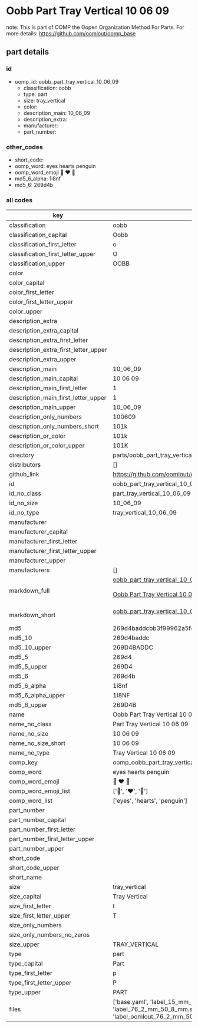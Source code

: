 # Oobb Part Tray Vertical 10 06 09  

note: This is part of OOMP the Oopen Organization Method For Parts. For more details: https://github.com/oomlout/oomp_base

##  part details





### id
* oomp_id: oobb_part_tray_vertical_10_06_09
  * classification: oobb
  * type: part
  * size: tray_vertical
  * color: 
  * description_main: 10_06_09
  * description_extra: 
  * manufacturer: 
  * part_number: 

### other_codes
* short_code: 
* oomp_word: eyes hearts penguin
* oomp_word_emoji :eyes: :hearts: :penguin:
* md5_6_alpha: 1i8nf
* md5_6: 269d4b

### all codes 
| key | value |  
| --- | --- |  
| classification | oobb |  
| classification_capital | Oobb |  
| classification_first_letter | o |  
| classification_first_letter_upper | O |  
| classification_upper | OOBB |  
| color |  |  
| color_capital |  |  
| color_first_letter |  |  
| color_first_letter_upper |  |  
| color_upper |  |  
| description_extra |  |  
| description_extra_capital |  |  
| description_extra_first_letter |  |  
| description_extra_first_letter_upper |  |  
| description_extra_upper |  |  
| description_main | 10_06_09 |  
| description_main_capital | 10 06 09 |  
| description_main_first_letter | 1 |  
| description_main_first_letter_upper | 1 |  
| description_main_upper | 10_06_09 |  
| description_only_numbers | 100609 |  
| description_only_numbers_short | 101k |  
| description_or_color | 101k |  
| description_or_color_upper | 101K |  
| directory | parts/oobb_part_tray_vertical_10_06_09 |  
| distributors | [] |  
| github_link | https://github.com/oomlout/oomlout_oomp_part_src/tree/main/parts/oobb_part_tray_vertical_10_06_09/working |  
| id | oobb_part_tray_vertical_10_06_09 |  
| id_no_class | part_tray_vertical_10_06_09 |  
| id_no_size | 10_06_09 |  
| id_no_type | tray_vertical_10_06_09 |  
| manufacturer |  |  
| manufacturer_capital |  |  
| manufacturer_first_letter |  |  
| manufacturer_first_letter_upper |  |  
| manufacturer_upper |  |  
| manufacturers | [] |  
| markdown_full | [oobb_part_tray_vertical_10_06_09](https://github.com/oomlout/oomlout_oomp_part_src/tree/main/parts/oobb_part_tray_vertical_10_06_09/working)<br>[](https://github.com/oomlout/oomlout_oomp_part_src/tree/main/parts/oobb_part_tray_vertical_10_06_09/working)<br>[Oobb Part Tray Vertical 10 06 09](https://github.com/oomlout/oomlout_oomp_part_src/tree/main/parts/oobb_part_tray_vertical_10_06_09/working)<br><br> |  
| markdown_short | [oobb_part_tray_vertical_10_06_09](https://github.com/oomlout/oomlout_oomp_part_src/tree/main/parts/oobb_part_tray_vertical_10_06_09/working)<br><br> |  
| md5 | 269d4baddcbb3f99962a5f46943126ed |  
| md5_10 | 269d4baddc |  
| md5_10_upper | 269D4BADDC |  
| md5_5 | 269d4 |  
| md5_5_upper | 269D4 |  
| md5_6 | 269d4b |  
| md5_6_alpha | 1i8nf |  
| md5_6_alpha_upper | 1I8NF |  
| md5_6_upper | 269D4B |  
| name | Oobb Part Tray Vertical 10 06 09 |  
| name_no_class | Part Tray Vertical 10 06 09 |  
| name_no_size | 10 06 09 |  
| name_no_size_short | 10 06 09 |  
| name_no_type | Tray Vertical 10 06 09 |  
| oomp_key | oomp_oobb_part_tray_vertical_10_06_09 |  
| oomp_word | eyes hearts penguin |  
| oomp_word_emoji | :eyes: :hearts: :penguin: |  
| oomp_word_emoji_list | [':eyes:', ':hearts:', ':penguin:'] |  
| oomp_word_list | ['eyes', 'hearts', 'penguin'] |  
| part_number |  |  
| part_number_capital |  |  
| part_number_first_letter |  |  
| part_number_first_letter_upper |  |  
| part_number_upper |  |  
| short_code |  |  
| short_code_upper |  |  
| short_name |  |  
| size | tray_vertical |  
| size_capital | Tray Vertical |  
| size_first_letter | t |  
| size_first_letter_upper | T |  
| size_only_numbers |  |  
| size_only_numbers_no_zeros |  |  
| size_upper | TRAY_VERTICAL |  
| type | part |  
| type_capital | Part |  
| type_first_letter | p |  
| type_first_letter_upper | P |  
| type_upper | PART |  
| files | ['base.yaml', 'label_15_mm_30_mm.pdf', 'label_15_mm_30_mm.svg', 'label_76_2_mm_50_8_mm.pdf', 'label_76_2_mm_50_8_mm.svg', 'label_oomlout_76_2_mm_50_8_mm.pdf', 'label_oomlout_76_2_mm_50_8_mm.svg', 'readme.md', 'working.json', 'working.yaml'] |  
